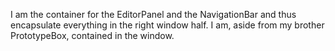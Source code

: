 I am the container for the EditorPanel and the NavigationBar and thus encapsulate everything in the right window half. I am, aside from my brother PrototypeBox, contained in the window.